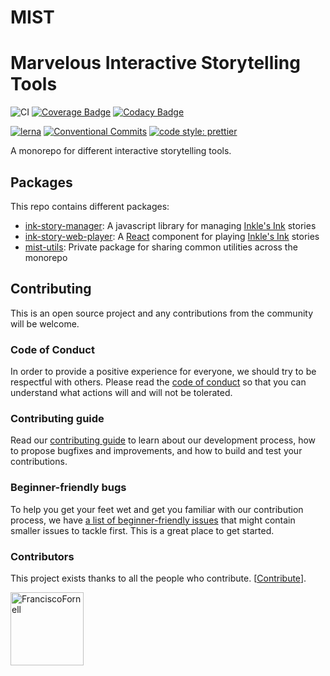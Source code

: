 # MIST

# Marvelous Interactive Storytelling Tools

![CI](https://github.com/FranciscoFornell/MIST/workflows/CI/badge.svg)
[![Coverage Badge](https://app.codacy.com/project/badge/Coverage/7b7c728b9545442295fb7151b9ce0d66)](https://www.codacy.com/gh/FranciscoFornell/MIST/dashboard?utm_source=github.com&utm_medium=referral&utm_content=FranciscoFornell/MIST&utm_campaign=Badge_Coverage)
[![Codacy Badge](https://app.codacy.com/project/badge/Grade/7b7c728b9545442295fb7151b9ce0d66)](https://www.codacy.com/gh/FranciscoFornell/MIST/dashboard?utm_source=github.com&utm_medium=referral&utm_content=FranciscoFornell/MIST&utm_campaign=Badge_Grade)

[![lerna](https://img.shields.io/badge/maintained%20with-lerna-cc00ff.svg)](https://lerna.js.org/)
[![Conventional Commits](https://img.shields.io/badge/Conventional%20Commits-1.0.0-yellow.svg)](https://conventionalcommits.org)
[![code style: prettier](https://img.shields.io/badge/code_style-prettier-ff69b4.svg?style=flat-square)](https://github.com/prettier/prettier)

A monorepo for different interactive storytelling tools.

## Packages

This repo contains different packages:

- [ink-story-manager](packages/ink-story-manager): A javascript library for managing [Inkle's Ink](https://www.inklestudios.com/ink/) stories
- [ink-story-web-player](packages/ink-story-web-player): A [React](https://es.reactjs.org/) component for playing [Inkle's Ink](https://www.inklestudios.com/ink/) stories
- [mist-utils](packages/mist-utils): Private package for sharing common utilities across the monorepo

## Contributing

This is an open source project and any contributions from the community will be welcome.

### Code of Conduct

In order to provide a positive experience for everyone, we should try to be respectful with others. Please read the [code of conduct](CODE_OF_CONDUCT.md) so that you can understand what actions will and will not be tolerated.

### Contributing guide

Read our [contributing guide](CONTRIBUTING.md) to learn about our development process, how to propose bugfixes and improvements, and how to build and test your contributions.

### Beginner-friendly bugs

To help you get your feet wet and get you familiar with our contribution process, we have [a list of beginner-friendly issues](https://github.com/FranciscoFornell/MIST/labels/%3Anew%3A%20good%20first%20issue) that might contain smaller issues to tackle first. This is a great place to get started.

### Contributors

This project exists thanks to all the people who contribute. [[Contribute](CONTRIBUTING.md)].

[<img alt="FranciscoFornell" src="https://avatars1.githubusercontent.com/u/13016901?v=4&s=117" width="117">](https://github.com/FranciscoFornell)
